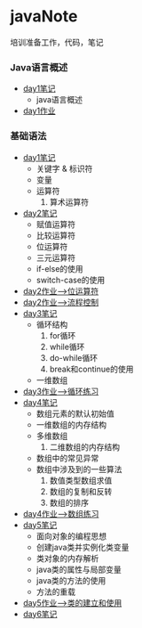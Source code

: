 # javaNote
培训准备工作，代码，笔记
### Java语言概述
* [day1笔记](JavaSummary/day1.md)    
    * java语言概述
* [day1作业](JavaSummary/day1code.java)
### 基础语法
* [day1笔记](BasicGrammar/day1.md)
   * 关键字 & 标识符     
   * 变量      
   * 运算符     
      1. 算术运算符  
* [day2笔记](BasicGrammar/day2.md)     
   * 赋值运算符
   * 比较运算符     
   * 位运算符     
   * 三元运算符      
   * if-else的使用      
   * switch-case的使用      
* [day2作业-->位运算符](BasicGrammar/BitOperation.java)
* [day2作业-->流程控制](BasicGrammar/ProcessControl.java)  
* [day3笔记](BasicGrammar/day3.md)
   * 循环结构      
      1. for循环     
      2. while循环     
      3. do-while循环     
      4. break和continue的使用      
   * 一维数组       
* [day3作业-->循环练习](BasicGrammar/LoopPractice.java)
* [day4笔记](BasicGrammar/day4.md)
   * 数组元素的默认初始值
   * 一维数组的内存结构
   * 多维数组
      1. 二维数组的内存结构
   * 数组中的常见异常
   * 数组中涉及到的一些算法
      1. 数值类型数组求值
      2. 数组的复制和反转
      3. 数组的排序
* [day4作业-->数组练习](BasicGrammar/ArrayTest.java)
* [day5笔记](Object-OrientedProgram/day5.md)
   * 面向对象的编程思想
   * 创建java类并实例化类变量
   * 类对象的内存解析
   * java类的属性与局部变量
   * java类的方法的使用
   * 方法的重载
* [day5作业-->类的建立和使用](Object-OrientedProgram/ClassTest.java)
* [day6笔记](Object-OrientedProgram/day6.md)

